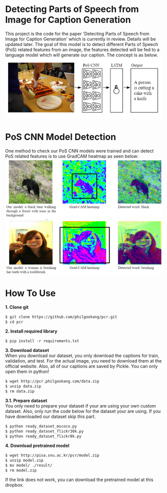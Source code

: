# Detecting Parts of Speech from Image for Caption Generation
This project is the code for the paper 'Detecting Parts of Speech from Image for Caption Generation' which is currently in review. Details will be updated later. The goal of this model is to detect different Parts of Speech (PoS) related features from an image, the features detected will be fed to a language model which will generate our caption. The concept is as below.  
![alt text](https://github.com/philgookang/pcr/blob/master/rss/overview.png?raw=true "Overview of the PCR model")  


# PoS CNN Model Detection
One method to check our PoS CNN models were trained and can detect PoS related features is to use GradCAM heatmap as seen below:
![alt text](https://github.com/philgookang/pcr/blob/master/rss/gradcam_1.png?raw=true "Adjective CNN Model GradCAM example")  
![alt text](https://github.com/philgookang/pcr/blob/master/rss/gradcam_2.png?raw=true "Verb CNN Model GradCAM example")  


# How To Use
**1. Clone git**
```
$ git clone https://github.com/philgookang/pcr.git
$ cd pcr
```

**2. Install required library**
```
$ pip install -r requirements.txt
```

**3. Download dataset**  
When you download our dataset, you only download the captions for train, validation, and test. For the actual image, you need to download them at the official website. Also, all of our captions are saved by Pickle. You can only open them in python!
```
$ wget http://pcr.philgookang.com/data.zip
$ unzip data.zip
$ rm data.zip
```

**3.1. Prepare dataset**  
You only need to prepare your dataset if your are using your own custom dataset. Also, only run the code below for the dataset your are using. If you have downloaded our dataset skip this part.
```
$ python ready_dataset_mscoco.py
$ python ready_dataset_flickr30k.py
$ python ready_dataset_flickr8k.py
```


**4. Download pretrained model**
```
$ wget http://pisa.snu.ac.kr/pcr/model.zip
$ unzip model.zip
$ mv model/ ./result/
$ rm model.zip
```
If the link does not work, you can download the pretrained model at this dropbox.
